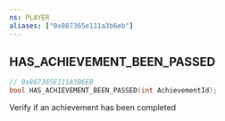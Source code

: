 ```yaml
---
ns: PLAYER
aliases: ["0x867365e111a3b6eb"]
---
```

## HAS_ACHIEVEMENT_BEEN_PASSED

```c
// 0x867365E111A3B6EB
bool HAS_ACHIEVEMENT_BEEN_PASSED(int AchievementId);
```

Verify if an achievement has been completed

